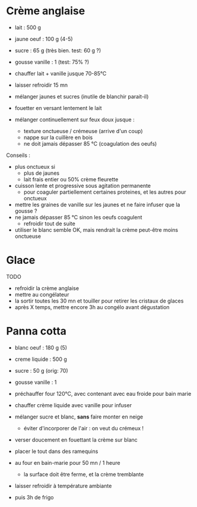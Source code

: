 # Crème anglaise
- lait              : 500 g
- jaune oeuf        : 100 g (4-5)
- sucre             : 65 g (très bien. test: 60 g ?)
- gousse vanille    : 1 (test: 75% ?)


- chauffer lait + vanille jusque 70-85°C
- laisser refroidir 15 mn
- mélanger jaunes et sucres (inutile de blanchir parait-il)
- fouetter en versant lentement le lait
- mélanger continuellement sur feux doux jusque :
    - texture onctueuse / crémeuse (arrive d'un coup)
    - nappe sur la cuillère en bois
    - ne doit jamais dépasser 85 °C (coagulation des oeufs)

Conseils :
- plus onctueux si
    * plus de jaunes
    * lait frais entier ou 50% crème fleurette
- cuisson  lente et progressive sous agitation permanente
    * pour coaguler partiellement certaines proteines, et les autres pour onctueux
- mettre les graines de vanille sur les jaunes et ne faire infuser que la gousse ?
- ne jamais dépasser 85 °C sinon les oeufs coagulent
    * refroidir tout de suite
- utiliser le blanc semble OK, mais rendrait la crème peut-être moins onctueuse

# Glace

TODO
- refroidir la crème anglaise
- mettre au congélateur
- la sortir toutes les 30 mn et touiller pour retirer les cristaux de glaces
- après X temps, mettre encore 3h au congélo avant dégustation

# Panna cotta

- blanc oeuf        : 180 g (5)
- creme liquide     : 500 g
- sucre             : 50 g (orig: 70)
- gousse vanille    : 1

- préchauffer four 120°C, avec contenant avec eau froide pour bain marie
- chauffer crème liquide avec vanille pour infuser
- mélanger sucre et blanc, **sans** faire monter en neige
    * éviter d'incorporer de l'air : on veut du crémeux !
- verser doucement en fouettant la crème sur blanc
- placer le tout dans des ramequins
- au four en bain-marie pour 50 mn / 1 heure
    * la surface doit être ferme, et la crème tremblante

- laisser refroidir à température ambiante
- puis 3h de frigo
